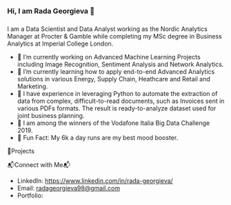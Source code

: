 ### Hi, I am Rada Georgieva 👋

### 
I am a Data Scientist and Data Analyst working as the Nordic Analytics Manager at Procter & Gamble while completing my MSc degree in Business Analytics at Imperial College London.

- 🔭 I’m currently working on Advanced Machine Learning Projects including Image Recognition, Sentiment Analysis and Network Analytics.
- 🌱 I’m currently learning how to apply end-to-end Advanced Analytics solutions in various Energy, Supply Chain, Heathcare and Retail and Marketing.
- 📝 I have experience in leveraging Python to automate the extraction of data from complex, difficult-to-read documents, such as Invoices sent in various PDFs formats. The result is ready-to-analyze dataset used for joint business planning.
- 🥇 I am among the winners of the Vodafone Italia Big Data Challenge 2019.
- 🤸 Fun Fact: My 6k a day runs are my best mood booster.


📝Projects 

📬Connect with Me📬
- LinkedIn: https://www.linkedin.com/in/rada-georgieva/
- Email: radageorgieva98@gmail.com
- Portfolio: 

